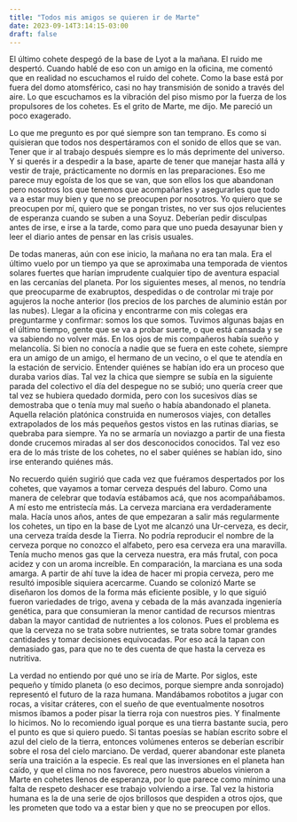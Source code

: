 ```yaml
---
title: "Todos mis amigos se quieren ir de Marte"
date: 2023-09-14T3:14:15-03:00
draft: false
---
```


El último cohete despegó de la base de Lyot a la mañana. El ruido me despertó.
Cuando hablé de eso con un amigo en la oficina, me comentó que en realidad 
no escuchamos el ruido del cohete. Como la base está por fuera del domo
atomsférico, casi no hay transmisión de sonido a través del aire. Lo que escuchamos
es la vibración del piso mismo por la fuerza de los propulsores de los cohetes.
Es el grito de Marte, me dijo. Me pareció un poco exagerado.

Lo que me pregunto es por qué siempre son tan temprano. Es como si quisieran
que todos nos despertáramos con el sonido de ellos que se van. Tener que 
ir al trabajo después siempre es lo más deprimente del universo. Y si
querés ir a despedir a la base, aparte de tener que manejar hasta allá
y vestir de traje, prácticamente no dormís en las preparaciones. Eso me
parece muy egoísta de los que se van, que son ellos los que abandonan
pero nosotros los que tenemos que acompañarles y asegurarles que 
todo va a estar muy bien y que no se preocupen por nosotros. Yo quiero
que se preocupen por mí, quiero que se pongan tristes, no ver sus
ojos relucientes de esperanza cuando se suben a una Soyuz. Deberían 
pedir disculpas antes de irse, e irse a la tarde, como para que uno
pueda desayunar bien y leer el diario antes de pensar en las crisis usuales.

De todas maneras, aún con ese inicio, la mañana no era tan mala. Era el
último vuelo por un tiempo ya que se aproximaba una temporada de vientos
solares fuertes que harían imprudente cualquier tipo de aventura espacial 
en las cercanías del planeta. Por los siguientes meses, al menos, no tendría
que preocuparme de exabruptos, despedidas o de controlar mi traje por agujeros
la noche anterior (los precios de los parches de aluminio están por las nubes).
Llegar a la oficina y encontrarme con mis colegas era preguntarme y confirmar:
somos los que somos. Tuvimos algunas bajas en el último tiempo, gente que 
se va a probar suerte, o que está cansada y se va sabiendo no volver más. 
En los ojos de mis compañeros había sueño y melancolía. Si bien no conocía
a nadie que se fuera en este cohete, siempre era un amigo de un amigo,
el hermano de un vecino, o el que te atendía en la estación de servicio. Entender
quiénes se habían ido era un proceso que duraba varios días. Tal vez la chica
que siempre se subía en la siguiente parada del colectivo el día del despegue
no se subió; uno quería creer que tal vez se hubiera quedado dormida, pero con los
sucesivos días se demostraba que o tenía muy mal sueño o había abandonado el planeta.
Aquella relación platónica construida en numerosos viajes, con detalles
extrapolados de los más pequeños gestos vistos en las rutinas diarias, se quebraba
para siempre. Ya no se armaría un noviazgo a partir de una fiesta donde crucemos
miradas al ser dos desconocidos conocidos. Tal vez eso era de lo más triste
de los cohetes, no el saber quiénes se habían ido, sino irse enterando quiénes
más.

No recuerdo quién sugirió que cada vez que fuéramos despertados por los cohetes,
que vayamos a tomar cerveza después del laburo. Como una manera de celebrar
que todavía estábamos acá, que nos acompañábamos. A mí esto me entristecía más.
La cerveza marciana era verdaderamente mala. Hacía unos años, antes de que 
empezaran a salir más regularmente los cohetes, un tipo en la base de Lyot 
me alcanzó una Ur-cerveza, es decir, una cerveza traída desde la Tierra. 
No podría reproducir el nombre de la cerveza porque no conozco el
alfabeto, pero esa cerveza era una maravilla. Tenía mucho menos gas que la
cerveza nuestra, era más frutal, con poca acidez y con un 
aroma increíble. En comparación, la marciana es una soda amarga. A
partir de ahí tuve la idea de hacer mi propia cerveza, pero me resultó
imposible siquiera acercarme. Cuando se colonizó Marte se diseñaron los
domos de la forma más eficiente posible, y lo que siguió fueron 
variedades de trigo, avena y cebada de la más avanzada ingeniería genética,
para que consumieran la menor cantidad de recursos mientras daban la mayor
cantidad de nutrientes a los colonos. Pues el problema es que la cerveza 
no se trata sobre nutrientes,
se trata sobre tomar grandes cantidades y tomar decisiones equivocadas.
Por eso acá la tapan con demasiado gas, para que no te des cuenta de que 
hasta la cerveza es nutritiva.

La verdad no entiendo por qué uno se iría de Marte. Por siglos, este pequeño y tímido
planeta (o eso decimos, porque siempre anda sonrojado) representó el futuro de la raza humana.
Mandábamos robotitos a jugar con rocas, a visitar cráteres, con el sueño de
que eventualmente nosotros mismos íbamos a poder pisar la tierra roja con nuestros pies.
Y finalmente lo hicimos. No lo recomiendo igual porque es una tierra bastante sucia,
pero el punto es que si quiero puedo. Si tantas poesías se habían escrito sobre
el azul del cielo de la tierra, entonces volúmenes enteros se deberían escribir
sobre el rosa del cielo marciano. De verdad, querer abandonar este planeta sería
una traición a la especie. Es real que las inversiones en el planeta han caído,
y que el clima no nos favorece, pero nuestros abuelos vinieron a Marte en cohetes
llenos de esperanza, por lo que parece como mínimo una falta de respeto 
deshacer ese trabajo volviendo a irse. Tal vez la historia humana
es la de una serie de ojos brillosos que despiden a otros ojos, que les prometen
que todo va a estar bien y que no se preocupen por ellos.
